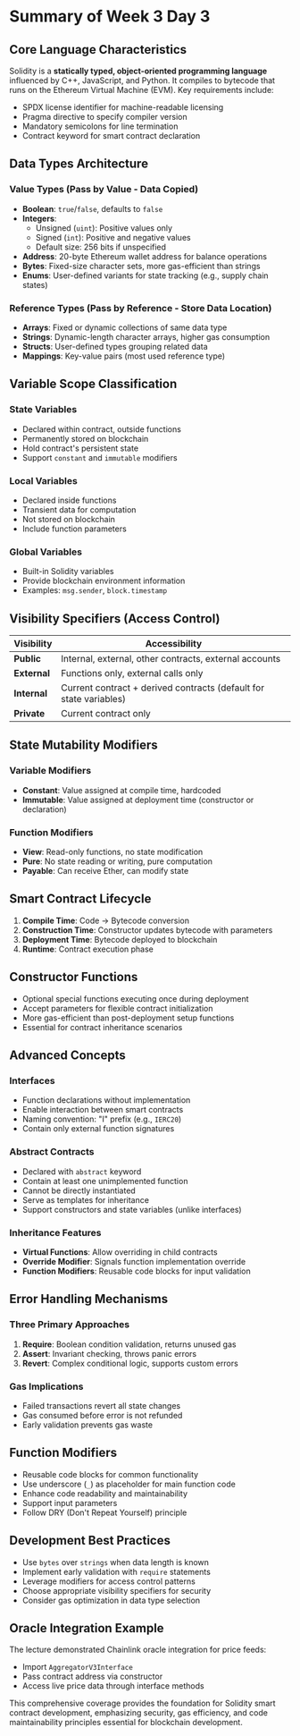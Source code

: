# Summary of Week 3 Day 3 

## Core Language Characteristics
Solidity is a **statically typed, object-oriented programming language** influenced by C++, JavaScript, and Python. It compiles to bytecode that runs on the Ethereum Virtual Machine (EVM). Key requirements include:
- SPDX license identifier for machine-readable licensing
- Pragma directive to specify compiler version
- Mandatory semicolons for line termination
- Contract keyword for smart contract declaration

## Data Types Architecture

### Value Types (Pass by Value - Data Copied)
- **Boolean**: `true`/`false`, defaults to `false`
- **Integers**: 
  - Unsigned (`uint`): Positive values only
  - Signed (`int`): Positive and negative values
  - Default size: 256 bits if unspecified
- **Address**: 20-byte Ethereum wallet address for balance operations
- **Bytes**: Fixed-size character sets, more gas-efficient than strings
- **Enums**: User-defined variants for state tracking (e.g., supply chain states)

### Reference Types (Pass by Reference - Store Data Location)
- **Arrays**: Fixed or dynamic collections of same data type
- **Strings**: Dynamic-length character arrays, higher gas consumption
- **Structs**: User-defined types grouping related data
- **Mappings**: Key-value pairs (most used reference type)

## Variable Scope Classification

### State Variables
- Declared within contract, outside functions
- Permanently stored on blockchain
- Hold contract's persistent state
- Support `constant` and `immutable` modifiers

### Local Variables
- Declared inside functions
- Transient data for computation
- Not stored on blockchain
- Include function parameters

### Global Variables
- Built-in Solidity variables
- Provide blockchain environment information
- Examples: `msg.sender`, `block.timestamp`

## Visibility Specifiers (Access Control)

| Visibility | Accessibility |
|------------|---------------|
| **Public** | Internal, external, other contracts, external accounts |
| **External** | Functions only, external calls only |
| **Internal** | Current contract + derived contracts (default for state variables) |
| **Private** | Current contract only |

## State Mutability Modifiers

### Variable Modifiers
- **Constant**: Value assigned at compile time, hardcoded
- **Immutable**: Value assigned at deployment time (constructor or declaration)

### Function Modifiers
- **View**: Read-only functions, no state modification
- **Pure**: No state reading or writing, pure computation
- **Payable**: Can receive Ether, can modify state

## Smart Contract Lifecycle

1. **Compile Time**: Code → Bytecode conversion
2. **Construction Time**: Constructor updates bytecode with parameters
3. **Deployment Time**: Bytecode deployed to blockchain
4. **Runtime**: Contract execution phase

## Constructor Functions
- Optional special functions executing once during deployment
- Accept parameters for flexible contract initialization
- More gas-efficient than post-deployment setup functions
- Essential for contract inheritance scenarios

## Advanced Concepts

### Interfaces
- Function declarations without implementation
- Enable interaction between smart contracts
- Naming convention: "I" prefix (e.g., `IERC20`)
- Contain only external function signatures

### Abstract Contracts
- Declared with `abstract` keyword
- Contain at least one unimplemented function
- Cannot be directly instantiated
- Serve as templates for inheritance
- Support constructors and state variables (unlike interfaces)

### Inheritance Features
- **Virtual Functions**: Allow overriding in child contracts
- **Override Modifier**: Signals function implementation override
- **Function Modifiers**: Reusable code blocks for input validation

## Error Handling Mechanisms

### Three Primary Approaches
1. **Require**: Boolean condition validation, returns unused gas
2. **Assert**: Invariant checking, throws panic errors
3. **Revert**: Complex conditional logic, supports custom errors

### Gas Implications
- Failed transactions revert all state changes
- Gas consumed before error is not refunded
- Early validation prevents gas waste

## Function Modifiers
- Reusable code blocks for common functionality
- Use underscore (`_`) as placeholder for main function code
- Enhance code readability and maintainability
- Support input parameters
- Follow DRY (Don't Repeat Yourself) principle

## Development Best Practices
- Use `bytes` over `strings` when data length is known
- Implement early validation with `require` statements
- Leverage modifiers for access control patterns
- Choose appropriate visibility specifiers for security
- Consider gas optimization in data type selection

## Oracle Integration Example
The lecture demonstrated Chainlink oracle integration for price feeds:
- Import `AggregatorV3Interface`
- Pass contract address via constructor
- Access live price data through interface methods

This comprehensive coverage provides the foundation for Solidity smart contract development, emphasizing security, gas efficiency, and code maintainability principles essential for blockchain development.